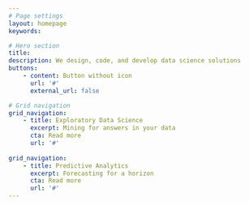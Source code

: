 ```yaml
---
# Page settings
layout: homepage
keywords:

# Hero section
title: 
description: We design, code, and develop data science solutions
buttons:
    - content: Button without icon
      url: '#'
      external_url: false

# Grid navigation
grid_navigation:
    - title: Exploratory Data Science
      excerpt: Mining for answers in your data
      cta: Read more
      url: '#'      
      
grid_navigation:
    - title: Predictive Analytics
      excerpt: Forecasting for a horizon
      cta: Read more
      url: '#'
---
```

